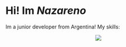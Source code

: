 # Hi! Im *Nazareno* 
Im a junior developer from Argentina!
My skills: 
<p align="center">
  <a href="https://skillicons.dev">
    <img src="https://skillicons.dev/icons?i=java,spring,mysql,js,html5,css,tailwind&theme=dark" />
  </a>
</p>
